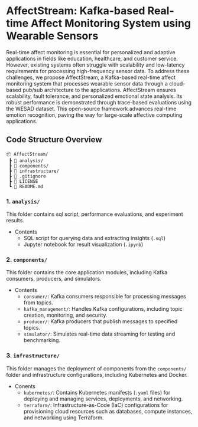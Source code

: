 # AffectStream: Kafka-based Real-time Affect Monitoring System using Wearable Sensors
Real-time affect monitoring is essential for personalized and adaptive applications in fields like education, healthcare, and customer service. However, existing systems often struggle with scalability and low-latency requirements for processing high-frequency sensor data. To address these challenges, we propose AffectStream, a Kafka-based real-time affect monitoring system that processes wearable sensor data through a cloud-based pub/sub architecture to the applications. AffectStream ensures scalability, fault tolerance, and personalized emotional state analysis. Its robust performance is demonstrated through trace-based evaluations using the WESAD dataset. This open-source framework advances real-time emotion recognition, paving the way for large-scale affective computing applications.

## Code Structure Overview
```
📦 AffectStream/
 ┣ 📂 analysis/
 ┣ 📂 components/
 ┣ 📂 infrastructure/
 ┣ 📜 .gitignore
 ┣ 📜 LICENSE
 ┗ 📜 README.md
 ```

### 1. `analysis/`
This folder contains sql script, performance evaluations, and experiment results.
- Contents
    - SQL script for querying data and extracting insights (`.sql`)
    - Jupyter notebook for result visualization (`.ipynb`)

### 2. `components/`
This folder contains the core application modules, including Kafka consumers, producers, and simulators.
- Contents
    - `consumer/`: Kafka consumers responsible for processing messages from topics.
    - `kafka_management/`: Handles Kafka configurations, including topic creation, monitoring, and security.
    - `producer/`: Kafka producers that publish messages to specified topics.
    - `simulator/`: Simulates real-time data streaming for testing and benchmarking.

### 3. `infrastructure/`
This folder manages the deployment of components from the `components/` folder and infrastructure configurations, including Kubernetes and Docker.
- Conents
    - `kubernetes/`: Contains Kubernetes manifests (`.yaml` files) for deploying and managing services, deployments, and networking.
    - `terraform/`: Infrastructure-as-Code (IaC) configurations for provisioning cloud resources such as databases, compute instances, and networking using Terraform.